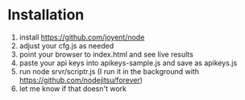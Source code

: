 Installation
============

1. install https://github.com/joyent/node
1. adjust your cfg.js as needed
1. point your browser to index.html and see live results
1. paste your api keys into apikeys-sample.js and save as apikeys.js
1. run node srvr/scriptr.js (I run it in the background with https://github.com/nodejitsu/forever)
1. let me know if that doesn't work
